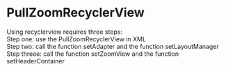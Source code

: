 
PullZoomRecyclerView
====================

Using recyclerview requires three steps:<br/>
Step one: use the PullZoomRecyclerView in XML<br/>
Step two: call the function setAdapter and the function setLayoutManager<br/>
Step threee: call the function setZoomView and the function setHeaderContainer<br/>

